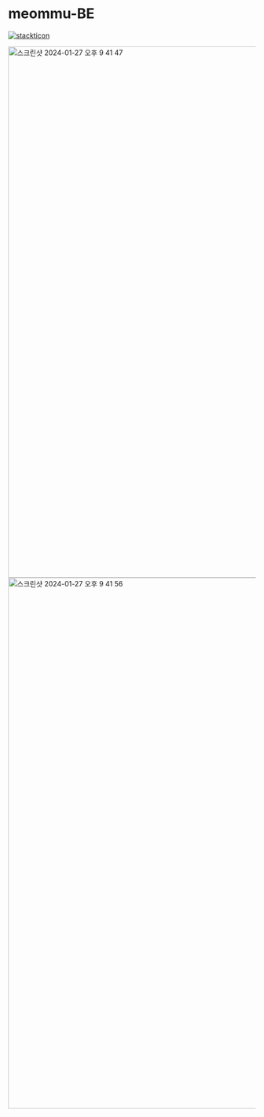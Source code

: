 # meommu-BE


[![stackticon](https://firebasestorage.googleapis.com/v0/b/stackticon-81399.appspot.com/o/images%2F1706883752274?alt=media&token=8f54b239-4fd5-43db-ba1e-b2a112c3a821)](https://github.com/msdio/stackticon)

<img width="1081" alt="스크린샷 2024-01-27 오후 9 41 47" src="https://github.com/meommu/meommu-BE/assets/97517890/a7c28017-e712-4e90-bb44-bb78bc00bb80">

<img width="1081" alt="스크린샷 2024-01-27 오후 9 41 56" src="https://github.com/meommu/meommu-BE/assets/97517890/ddc8eb13-1cc3-44c8-8a34-e9852f9e78b9">
